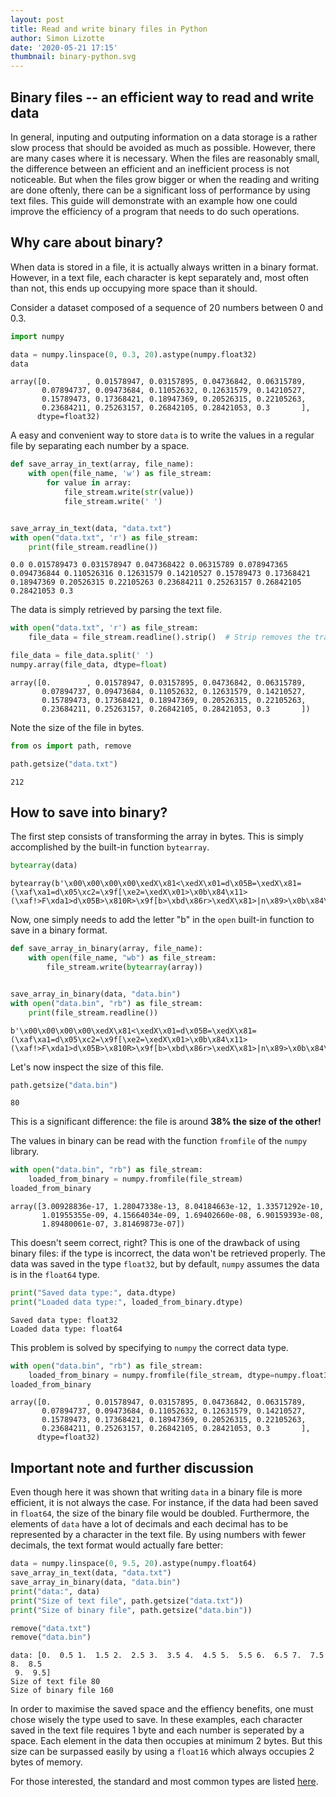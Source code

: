 ```yaml
---
layout: post
title: Read and write binary files in Python
author: Simon Lizotte
date: '2020-05-21 17:15'
thumbnail: binary-python.svg
---
```


## Binary files -- an efficient way to read and write data
In general, inputing and outputing information on a data storage is a rather slow process that should be avoided as much as possible. However, there are many cases where it is necessary. When the files are reasonably small, the difference between an efficient and an inefficient process is not noticeable. But when the files grow bigger or when the reading and writing are done oftenly, there can be a significant loss of performance by using text files. This guide will demonstrate with an example how one could improve the efficiency of a program that needs to do such operations.

## Why care about binary?
When data is stored in a file, it is actually always written in a binary format. However, in a text file, each character is kept separately and, most often than not, this ends up occupying more space than it should.

Consider a dataset composed of a sequence of 20 numbers between 0 and 0.3.


```python
import numpy

data = numpy.linspace(0, 0.3, 20).astype(numpy.float32)
data
```




    array([0.        , 0.01578947, 0.03157895, 0.04736842, 0.06315789,
           0.07894737, 0.09473684, 0.11052632, 0.12631579, 0.14210527,
           0.15789473, 0.17368421, 0.18947369, 0.20526315, 0.22105263,
           0.23684211, 0.25263157, 0.26842105, 0.28421053, 0.3       ],
          dtype=float32)



A easy and convenient way to store ``data`` is to write the values in a regular file by separating each number by a space.


```python
def save_array_in_text(array, file_name):
    with open(file_name, 'w') as file_stream:
        for value in array:
            file_stream.write(str(value))
            file_stream.write(' ')


save_array_in_text(data, "data.txt")
with open("data.txt", 'r') as file_stream:
    print(file_stream.readline())
```

    0.0 0.015789473 0.031578947 0.047368422 0.06315789 0.078947365 0.094736844 0.110526316 0.12631579 0.14210527 0.15789473 0.17368421 0.18947369 0.20526315 0.22105263 0.23684211 0.25263157 0.26842105 0.28421053 0.3 


The data is simply retrieved by parsing the text file.


```python
with open("data.txt", 'r') as file_stream:
    file_data = file_stream.readline().strip()  # Strip removes the trailing white space

file_data = file_data.split(' ')
numpy.array(file_data, dtype=float)
```




    array([0.        , 0.01578947, 0.03157895, 0.04736842, 0.06315789,
           0.07894737, 0.09473684, 0.11052632, 0.12631579, 0.14210527,
           0.15789473, 0.17368421, 0.18947369, 0.20526315, 0.22105263,
           0.23684211, 0.25263157, 0.26842105, 0.28421053, 0.3       ])



Note the size of the file in bytes.


```python
from os import path, remove

path.getsize("data.txt")
```




    212



## How to save into binary?

The first step consists of transforming the array in bytes. This is simply accomplished by the built-in function ``bytearray``.


```python
bytearray(data)
```




    bytearray(b'\x00\x00\x00\x00\xedX\x81<\xedX\x01=d\x05B=\xedX\x81=(\xaf\xa1=d\x05\xc2=\x9f[\xe2=\xedX\x01>\x0b\x84\x11>(\xaf!>F\xda1>d\x05B>\x810R>\x9f[b>\xbd\x86r>\xedX\x81>|n\x89>\x0b\x84\x91>\x9a\x99\x99>')



Now, one simply needs to add the letter "b" in the ``open`` built-in function to save in a binary format.


```python
def save_array_in_binary(array, file_name):
    with open(file_name, "wb") as file_stream:
        file_stream.write(bytearray(array))


save_array_in_binary(data, "data.bin")
with open("data.bin", "rb") as file_stream:
    print(file_stream.readline())
```

    b'\x00\x00\x00\x00\xedX\x81<\xedX\x01=d\x05B=\xedX\x81=(\xaf\xa1=d\x05\xc2=\x9f[\xe2=\xedX\x01>\x0b\x84\x11>(\xaf!>F\xda1>d\x05B>\x810R>\x9f[b>\xbd\x86r>\xedX\x81>|n\x89>\x0b\x84\x91>\x9a\x99\x99>'


Let's now inspect the size of this file.


```python
path.getsize("data.bin")
```




    80



This is a significant difference: the file is around **38% the size of the other!**

The values in binary can be read with the function ``fromfile`` of the ``numpy`` library.


```python
with open("data.bin", "rb") as file_stream:
    loaded_from_binary = numpy.fromfile(file_stream)
loaded_from_binary
```




    array([3.00928836e-17, 1.28047338e-13, 8.04184663e-12, 1.33571292e-10,
           1.01955355e-09, 4.15664034e-09, 1.69402660e-08, 6.90159393e-08,
           1.89480061e-07, 3.81469873e-07])



This doesn't seem correct, right? This is one of the drawback of using binary files: if the type is incorrect, the data won't be retrieved properly. The data was saved in the type ``float32``, but by default, ``numpy`` assumes the data is in the ``float64`` type.


```python
print("Saved data type:", data.dtype)
print("Loaded data type:", loaded_from_binary.dtype)
```

    Saved data type: float32
    Loaded data type: float64


This problem is solved by specifying to ``numpy`` the correct data type.


```python
with open("data.bin", "rb") as file_stream:
    loaded_from_binary = numpy.fromfile(file_stream, dtype=numpy.float32)
loaded_from_binary
```




    array([0.        , 0.01578947, 0.03157895, 0.04736842, 0.06315789,
           0.07894737, 0.09473684, 0.11052632, 0.12631579, 0.14210527,
           0.15789473, 0.17368421, 0.18947369, 0.20526315, 0.22105263,
           0.23684211, 0.25263157, 0.26842105, 0.28421053, 0.3       ],
          dtype=float32)



## Important note and further discussion
Even though here it was shown that writing ``data`` in a binary file is more efficient, it is not always the case. For instance, if the data had been saved in ``float64``, the size of the binary file would be doubled. Furthermore, the elements of ``data`` have a lot of decimals and each decimal has to be represented by a character in the text file. By using numbers with fewer decimals, the text format would actually fare better:


```python
data = numpy.linspace(0, 9.5, 20).astype(numpy.float64)
save_array_in_text(data, "data.txt")
save_array_in_binary(data, "data.bin")
print("data:", data)
print("Size of text file", path.getsize("data.txt"))
print("Size of binary file", path.getsize("data.bin"))

remove("data.txt")
remove("data.bin")
```

    data: [0.  0.5 1.  1.5 2.  2.5 3.  3.5 4.  4.5 5.  5.5 6.  6.5 7.  7.5 8.  8.5
     9.  9.5]
    Size of text file 80
    Size of binary file 160


In order to maximise the saved space and the effiency benefits, one must chose wisely the type used to save. In these examples, each character saved in the text file requires 1 byte and each number is seperated by a space. Each element in the data then occupies at minimum 2 bytes. But this size can be surpassed easily by using a ``float16`` which always occupies 2 bytes of memory.

For those interested, the standard and most common types are listed [here][ctypes].

[ctypes]: https://www.tutorialspoint.com/cprogramming/c_data_types.htmhere
